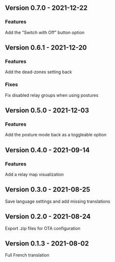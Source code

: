 ## Version 0.7.0 - 2021-12-22
### Features
Add the "Switch with Off" button option

## Version 0.6.1 - 2021-12-20
### Features
Add the dead-zones setting back
### Fixes
Fix disabled relay groups when using postures

## Version 0.5.0 - 2021-12-03
### Features
Add the posture mode back as a toggleable option

## Version 0.4.0 - 2021-09-14
### Features
Add a relay map visualization

## Version 0.3.0 - 2021-08-25
Save language settings and add missing translations

## Version 0.2.0 - 2021-08-24
Export .zip files for OTA configuration

## Version 0.1.3 - 2021-08-02
Full French translation
